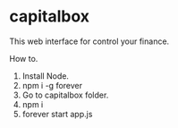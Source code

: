 # capitalbox
This web interface for control your finance.

How to.
1. Install Node.
2. npm i -g forever
2. Go to capitalbox folder.
3. npm i
4. forever start app.js
